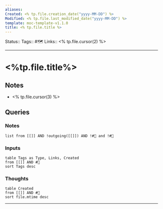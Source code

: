```yaml
---
aliases: 
Created: <% tp.file.creation_date("yyyy-MM-DD") %>
Modified: <% tp.file.last_modified_date("yyyy-MM-DD") %>
template: moc-template-v1.1.0
title: <% tp.file.title %>
---
```


Status:: 
Tags:: #🗺️
Links:: <% tp.file.cursor(2) %>
___

# <%tp.file.title%>

## Notes
- <% tp.file.cursor(3) %>

## Queries

### Notes

```dataview
list from [[]] AND !outgoing([[]]) AND !#📖 and !#💭
```

### Inputs

```dataview
table Tags as Type, Links, Created
from [[]] AND #📖
sort Tags desc
```

### Thoughts

```dataview
table Created
from [[]] AND #💭
sort file.mtime desc
```

___

